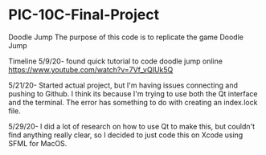 # PIC-10C-Final-Project

Doodle Jump
The purpose of this code is to replicate the game Doodle Jump

Timeline
5/9/20- found quick tutorial to code doodle jump online
    https://www.youtube.com/watch?v=7Vf_vQIUk5Q
    
5/21/20- Started actual project, but I'm having issues connecting and pushing to Github. I think its because I'm trying to use both the Qt interface and the terminal. The error has something to do with creating an index.lock file.

5/29/20- I did a lot of research on how to use Qt to make this, but couldn't find anything really clear, so I decided to just code this on Xcode using SFML for MacOS.
